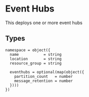 # Event Hubs

This deploys one or more event hubs

## Types

```hcl
namespace = object({
  name           = string
  location       = string
  resource_group = string

  eventhubs = optional(map(object({
    partition_count   = number
    message_retention = number
  })))
})
```

